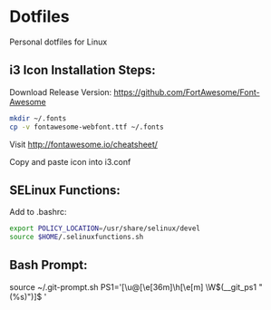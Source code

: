 # Dotfiles
Personal dotfiles for Linux


## i3 Icon Installation Steps:

Download Release Version: <https://github.com/FortAwesome/Font-Awesome>

```sh
mkdir ~/.fonts
cp -v fontawesome-webfont.ttf ~/.fonts
```
Visit <http://fontawesome.io/cheatsheet/>

Copy and paste icon into i3.conf


## SELinux Functions:
Add to .bashrc:
```sh
export POLICY_LOCATION=/usr/share/selinux/devel
source $HOME/.selinuxfunctions.sh
```

## Bash Prompt:
source ~/.git-prompt.sh
PS1='[\u@\[\e[36m\]\h\[\e[m\] \W$(__git_ps1 " (%s)")]\$ '
